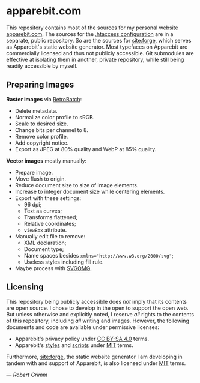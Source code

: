 # apparebit.com

This repository contains most of the sources for my personal website
[apparebit.com](https://apparebit.com). The sources for the [.htaccess
configuration](https://github.com/apparebit/server-configs-apache) are in a
separate, public repository. So are the sources for
[site:forge](https://github.com/apparebit/siteforge), which serves as
Apparebit's static website generator. Most typefaces on Apparebit are
commercially licensed and thus not publicly accessible. Git submodules are
effective at isolating them in another, private repository, while still being
readily accessible by myself.


## Preparing Images

**Raster images** via [RetroBatch](https://flyingmeat.com/retrobatch/):

  * Delete metadata.
  * Normalize color profile to sRGB.
  * Scale to desired size.
  * Change bits per channel to 8.
  * Remove color profile.
  * Add copyright notice.
  * Export as JPEG at 80% quality and WebP at 85% quality.

**Vector images** mostly manually:

  * Prepare image.
  * Move flush to origin.
  * Reduce document size to size of image elements.
  * Increase to integer document size while centering elements.
  * Export with these settings:
      * 96 dpi;
      * Text as curves;
      * Transforms flattened;
      * Relative coordinates;
      * `viewBox` attribute.
  * Manually edit file to remove:
      * XML declaration;
      * Document type;
      * Name spaces besides `xmlns="http://www.w3.org/2000/svg"`;
      * Useless styles including fill rule.
  * Maybe process with [SVGOMG](https://jakearchibald.github.io/svgomg/).


## Licensing

This repository being publicly accessible does *not* imply that its contents are
open source. I chose to develop in the open to support the open web. But unless
otherwise and explicitly noted, I reserve *all* rights to the contents of this
repository, including *all* writing and images. However, the following documents
and code are available under permissive licenses:

  * Apparebit's privacy policy under [CC BY-SA
    4.0](https://creativecommons.org/licenses/by-sa/4.0/) terms.
  * Apparebit's [styles](content/assets/form.css) and
    [scripts](content/assets/function.js) under
    [MIT](https://opensource.org/licenses/MIT) terms.

Furthermore, [site:forge](https://github.com/apparebit/siteforge), the static
website generator I am developing in tandem with and support of Apparebit, is
also licensed under [MIT](LICENSE) terms.

— *Robert Grimm*
